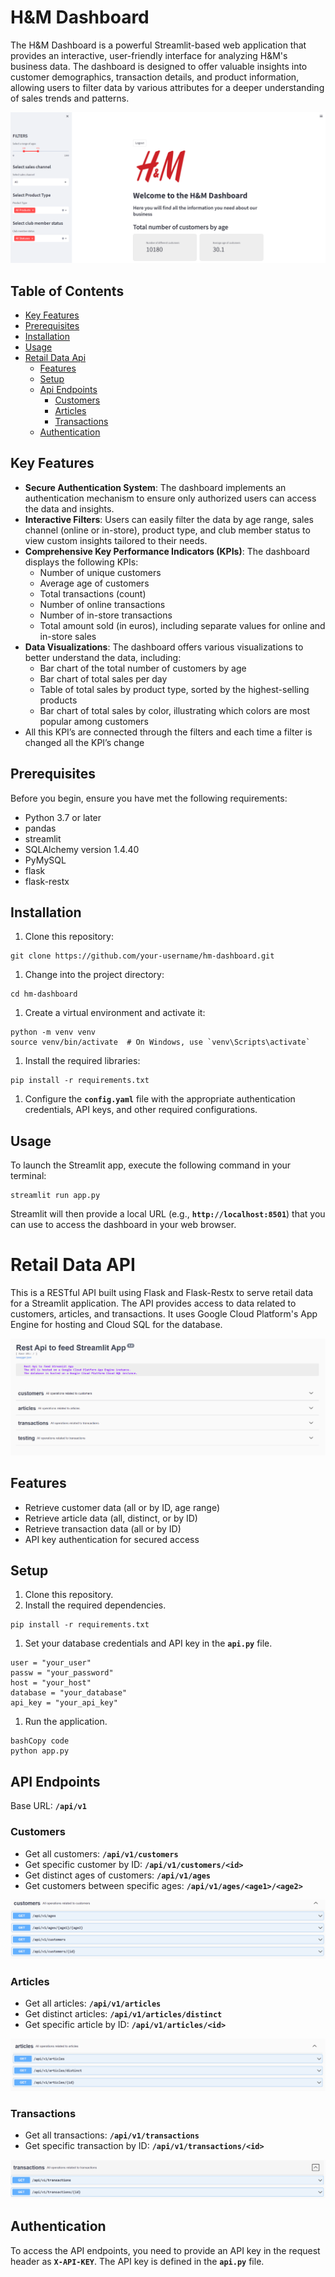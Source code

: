 # **H&M Dashboard**

The H&M Dashboard is a powerful Streamlit-based web application that provides an interactive, user-friendly interface for analyzing H&M's business data. The dashboard is designed to offer valuable insights into customer demographics, transaction details, and product information, allowing users to filter data by various attributes for a deeper understanding of sales trends and patterns.

<img src="https://github.com/FedeYK/Capstone/blob/main/readme/1.png" title="Dashboard Example">

## **Table of Contents**
* [Key Features](#key)
* [Prerequisites](#pre)
* [Installation](#inst)
* [Usage](#us)
* [Retail Data Api](#api)
    * [Features](#feat)
    * [Setup](#setup)
    * [Api Endpoints](#aend)
        * [Customers](#cust)
        * [Articles](#articles)
        * [Transactions](#trans)
    * [Authentication](#auth)

## <a name='key'></a>**Key Features**

- **Secure Authentication System**: The dashboard implements an authentication mechanism to ensure only authorized users can access the data and insights.
- **Interactive Filters**: Users can easily filter the data by age range, sales channel (online or in-store), product type, and club member status to view custom insights tailored to their needs.
- **Comprehensive Key Performance Indicators (KPIs)**: The dashboard displays the following KPIs:
    - Number of unique customers
    - Average age of customers
    - Total transactions (count)
    - Number of online transactions
    - Number of in-store transactions
    - Total amount sold (in euros), including separate values for online and in-store sales
- **Data Visualizations**: The dashboard offers various visualizations to better understand the data, including:
    - Bar chart of the total number of customers by age
    - Bar chart of total sales per day
    - Table of total sales by product type, sorted by the highest-selling products
    - Bar chart of total sales by color, illustrating which colors are most popular among customers
- All this KPI’s are connected through the filters and each time a filter is changed all the KPI’s change

## <a name='pre'></a>**Prerequisites**

Before you begin, ensure you have met the following requirements:

- Python 3.7 or later
- pandas
- streamlit
- SQLAlchemy version 1.4.40
- PyMySQL
- flask
- flask-restx

## <a name='inst'></a>**Installation**

1. Clone this repository:

```
git clone https://github.com/your-username/hm-dashboard.git
```

1. Change into the project directory:

```
cd hm-dashboard
```

1. Create a virtual environment and activate it:

```
python -m venv venv
source venv/bin/activate  # On Windows, use `venv\Scripts\activate`
```

1. Install the required libraries:

```
pip install -r requirements.txt
```

1. Configure the **`config.yaml`** file with the appropriate authentication credentials, API keys, and other required configurations.

## <a name='us'></a>**Usage**

To launch the Streamlit app, execute the following command in your terminal:

```
streamlit run app.py
```

Streamlit will then provide a local URL (e.g., **`http://localhost:8501`**) that you can use to access the dashboard in your web browser.

# <a name='api'></a>**Retail Data API**

This is a RESTful API built using Flask and Flask-Restx to serve retail data for a Streamlit application. The API provides access to data related to customers, articles, and transactions. It uses Google Cloud Platform's App Engine for hosting and Cloud SQL for the database.

<img src="https://github.com/FedeYK/Capstone/blob/main/readme/2.png" title="API Example">

## <a name='feat'></a>**Features**

- Retrieve customer data (all or by ID, age range)
- Retrieve article data (all, distinct, or by ID)
- Retrieve transaction data (all or by ID)
- API key authentication for secured access

## <a name='setup'></a>**Setup**

1. Clone this repository.
2. Install the required dependencies.

```
pip install -r requirements.txt
```

1. Set your database credentials and API key in the **`api.py`** file.

```
user = "your_user"
passw = "your_password"
host = "your_host"
database = "your_database"
api_key = "your_api_key"
```

1. Run the application.

```
bashCopy code
python app.py
```

## <a name='aend'></a>**API Endpoints**

Base URL: **`/api/v1`**

### <a name='cust'></a>**Customers**

- Get all customers: **`/api/v1/customers`**
- Get specific customer by ID: **`/api/v1/customers/<id>`**
- Get distinct ages of customers: **`/api/v1/ages`**
- Get customers between specific ages: **`/api/v1/ages/<age1>/<age2>`**

<img src="https://github.com/FedeYK/Capstone/blob/main/readme/cust.png" title="Customers Example">

### <a name='articles'></a>**Articles**

- Get all articles: **`/api/v1/articles`**
- Get distinct articles: **`/api/v1/articles/distinct`**
- Get specific article by ID: **`/api/v1/articles/<id>`**

<img src="https://github.com/FedeYK/Capstone/blob/main/readme/art.png" title="Articles Example">

### <a name='trans'></a>**Transactions**

- Get all transactions: **`/api/v1/transactions`**
- Get specific transaction by ID: **`/api/v1/transactions/<id>`**

<img src="https://github.com/FedeYK/Capstone/blob/main/readme/trans.png" title="Transactions Example">

## <a name='auth'></a>**Authentication**

To access the API endpoints, you need to provide an API key in the request header as **`X-API-KEY`**. The API key is defined in the **`api.py`** file.
